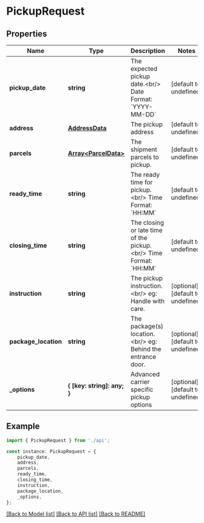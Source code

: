 # PickupRequest


## Properties

Name | Type | Description | Notes
------------ | ------------- | ------------- | -------------
**pickup_date** | **string** | The expected pickup date.&lt;br/&gt;         Date Format: &#x60;YYYY-MM-DD&#x60;          | [default to undefined]
**address** | [**AddressData**](AddressData.md) | The pickup address | [default to undefined]
**parcels** | [**Array&lt;ParcelData&gt;**](ParcelData.md) | The shipment parcels to pickup. | [default to undefined]
**ready_time** | **string** | The ready time for pickup.&lt;br/&gt;         Time Format: &#x60;HH:MM&#x60;          | [default to undefined]
**closing_time** | **string** | The closing or late time of the pickup.&lt;br/&gt;         Time Format: &#x60;HH:MM&#x60;          | [default to undefined]
**instruction** | **string** | The pickup instruction.&lt;br/&gt;         eg: Handle with care.          | [optional] [default to undefined]
**package_location** | **string** | The package(s) location.&lt;br/&gt;         eg: Behind the entrance door.          | [optional] [default to undefined]
**_options** | **{ [key: string]: any; }** | Advanced carrier specific pickup options | [optional] [default to undefined]

## Example

```typescript
import { PickupRequest } from './api';

const instance: PickupRequest = {
    pickup_date,
    address,
    parcels,
    ready_time,
    closing_time,
    instruction,
    package_location,
    _options,
};
```

[[Back to Model list]](../README.md#documentation-for-models) [[Back to API list]](../README.md#documentation-for-api-endpoints) [[Back to README]](../README.md)
